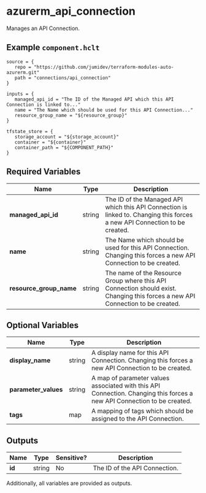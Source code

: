 # azurerm_api_connection

Manages an API Connection.

## Example `component.hclt`

```hcl
source = {
   repo = "https://github.com/jumidev/terraform-modules-auto-azurerm.git"   
   path = "connections/api_connection"   
}

inputs = {
   managed_api_id = "The ID of the Managed API which this API Connection is linked to..."   
   name = "The Name which should be used for this API Connection..."   
   resource_group_name = "${resource_group}"   
}

tfstate_store = {
   storage_account = "${storage_account}"   
   container = "${container}"   
   container_path = "${COMPONENT_PATH}"   
}

```

## Required Variables

| Name | Type |  Description |
| ---- | --------- |  ----------- |
| **managed_api_id** | string |  The ID of the Managed API which this API Connection is linked to. Changing this forces a new API Connection to be created. | 
| **name** | string |  The Name which should be used for this API Connection. Changing this forces a new API Connection to be created. | 
| **resource_group_name** | string |  The name of the Resource Group where this API Connection should exist. Changing this forces a new API Connection to be created. | 

## Optional Variables

| Name | Type |  Description |
| ---- | --------- |  ----------- |
| **display_name** | string |  A display name for this API Connection. Changing this forces a new API Connection to be created. | 
| **parameter_values** | string |  A map of parameter values associated with this API Connection. Changing this forces a new API Connection to be created. | 
| **tags** | map |  A mapping of tags which should be assigned to the API Connection. | 



## Outputs

| Name | Type | Sensitive? | Description |
| ---- | ---- | --------- | --------- |
| **id** | string | No  | The ID of the API Connection. | 

Additionally, all variables are provided as outputs.
